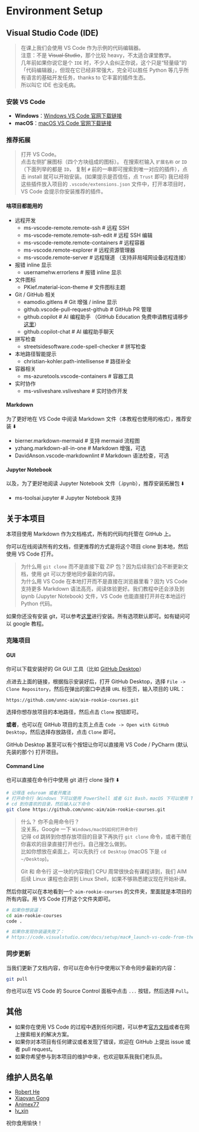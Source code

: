 # Environment Setup

## Visual Studio Code (IDE)

> 在课上我们会使用 VS Code 作为示例的代码编辑器。  
> 注意：不是 ~~Visual Studio~~，那个比较 heavy，不太适合课堂教学。  
> 几年前如果你说它是个 `IDE` 时，不少人会纠正你说，这个只是“轻量级”的「代码编辑器」，但现在它已经非常强大，完全可以胜任 Python 等几乎所有语言的基础开发任务，thanks to 它丰富的插件生态。  
> 所以叫它 IDE 也没毛病。

### 安装 VS Code

- **Windows**：[Windows VS Code 官网下载链接](https://code.visualstudio.com/sha/download?build=stable&os=win32-x64-user)
- **macOS**：[macOS VS Code 官网下载链接](https://code.visualstudio.com/sha/download?build=stable&os=darwin-universal)

### 推荐拓展

> 打开 VS Code。  
> 点击左侧扩展图标（四个方块组成的图标）。
> 在搜索栏输入 `扩展名称` or `ID` （下面列举的都是 `ID`， 复制 `#` 前的一串即可搜索到唯一对应的插件），点击 install 就可以开始安装。(如果提示是否信任，点 `Trust` 即可)
> 我已经将这些插件放入项目的 `.vscode/extensions.json` 文件中，打开本项目时，VS Code 会提示你安装推荐的插件。

#### 啥项目都能用的

- 远程开发
  - ms-vscode-remote.remote-ssh # 远程 SSH
  - ms-vscode-remote.remote-ssh-edit # 远程 SSH 编辑
  - ms-vscode-remote.remote-containers # 远程容器
  - ms-vscode.remote-explorer # 远程资源管理器
  - ms-vscode.remote-server # 远程隧道 （支持非局域网设备远程连接）
- 报错 inline 显示
  - usernamehw.errorlens # 报错 inline 显示
- 文件图标
  - PKief.material-icon-theme # 文件图标主题
- Git / GitHub 相关
  - eamodio.gitlens # Git 增强 / inline 显示
  - github.vscode-pull-request-github # GitHub PR 管理
  - github.copilot # AI 编程助手 （GitHub Education 免费申请教程请移步 [这里](https://github.com/unnc-aim/aim-tutorial/tree/main/GitHubEducation)）
  - github.copilot-chat # AI 编程助手聊天
- 拼写检查
  - streetsidesoftware.code-spell-checker # 拼写检查
- 本地路径智能提示
  - christian-kohler.path-intellisense # 路径补全
- 容器相关
  - ms-azuretools.vscode-containers # 容器工具
- 实时协作
  - ms-vsliveshare.vsliveshare # 实时协作开发

#### Markdown

为了更好地在 VS Code 中阅读 Markdown 文件（本教程也使用的格式），推荐安装 ⬇️

- bierner.markdown-mermaid # 支持 mermaid 流程图
- yzhang.markdown-all-in-one # Markdown 增强，可选
- DavidAnson.vscode-markdownlint # Markdown 语法检查，可选

#### Jupyter Notebook

以及，为了更好地阅读 Jupyter Notebook 文件（.ipynb），推荐安装拓展包 ⬇️

- ms-toolsai.jupyter # Jupyter Notebook 支持

## 关于本项目

本项目使用 Markdown 作为文档格式，所有的代码均托管在 GitHub 上。

你可以在线阅读所有的文档，但更推荐的方式是将这个项目 clone 到本地，然后使用 VS Code 打开。

> 为什么用 `git clone` 而不是直接下载 ZIP 包？因为后续我们会不断更新文档，使用 git 可以方便地同步最新的内容。  
> 为什么用 VS Code 在本地打开而不是直接在浏览器里看？因为 VS Code 支持更多 Markdown 语法高亮，阅读体验更好。我们教程中还会涉及到 ipynb (Jupyter Notebook) 文件，VS Code 也能直接打开并在本地运行 Python 代码。

如果你还没有安装 git，可以参考[这里](https://git-scm.com/book/en/v2/Getting-Started-Installing-Git)进行安装。所有选项默认即可。如有疑问可以 google 教程。

### 克隆项目

#### GUI

你可以下载安装好的 Git GUI 工具（比如 [GitHub Desktop](https://desktop.github.com/)）

点进去上面的链接，根据指示安装好后，打开 GitHub Desktop，选择 `File -> Clone Repository`，然后在弹出的窗口中选择 `URL` 标签页，输入项目的 URL：

```text
https://github.com/unnc-aim/aim-rookie-courses.git
```

选择你想存放项目的本地路径，然后点击 `Clone` 按钮即可。

**或者**，也可以在 GitHub 项目的主页上点击 `Code -> Open with GitHub Desktop`，然后选择存放路径，点击 `Clone` 即可。

GitHub Desktop 甚至可以有个按钮让你可以直接用 VS Code / PyCharm (默认先装的那个) 打开项目。

#### Command Line

也可以直接在命令行中使用 git 进行 clone 操作 ⬇️

```bash
# 记得连 eduroam 或者开魔法
# 打开命令行（Windows 下可以使用 PowerShell 或者 Git Bash，macOS 下可以使用 Terminal）
# cd 到你喜欢的目录，然后输入以下命令
git clone https://github.com/unnc-aim/aim-rookie-courses.git
```

> 什么？ 你不会用命令行？  
> 没关系，Google 一下 `Windows/macOS如何打开命令行`  
> 记得 cd 跳转到你想存放项目的目录下再执行 `git clone` 命令，或者干脆在你喜欢的目录直接打开也行。自己搜怎么做到。  
> 比如你想放在桌面上，可以先执行 `cd Desktop` (macOS 下是 `cd ~/Desktop`)。
>
> Git 和 命令行 这一块的内容我们 CPU 周常很快会有课程讲到，我们 AIM 后续 Linux 课程也会讲到 Linux Shell，如果不够熟悉建议现在开始补课。

然后你就可以在本地看到一个 `aim-rookie-courses` 的文件夹，里面就是本项目的所有内容。用 VS Code 打开这个文件夹即可。

```bash
# 如果你想装逼：
cd aim-rookie-courses
code .

# 如果你发现你装逼失败了：
# https://code.visualstudio.com/docs/setup/mac#_launch-vs-code-from-the-command-line
```

### 同步更新

当我们更新了文档内容，你可以在命令行中使用以下命令同步最新的内容：

```bash
git pull
```

你也可以在 VS Code 的 Source Control 面板中点击 `...` 按钮，然后选择 `Pull`。

## 其他

- 如果你在使用 VS Code 的过程中遇到任何问题，可以参考[官方文档](https://code.visualstudio.com/docs)或者在网上搜索相关的解决方案。
- 如果你对本项目有任何建议或者发现了错误，欢迎在 GitHub 上提出 issue 或者 pull request。
- 如果你希望参与到本项目的维护中来，也欢迎联系我我们老队员。

## 维护人员名单

- [Robert He](https://github.com/hnrobert)
- [Xiaoyan Gong](https://github.com/Calc1te)
- [Animex77](https://github.com/Animex77)
- [lv_xin](https://github.com/lvxin1024)

祝你食用愉快！
